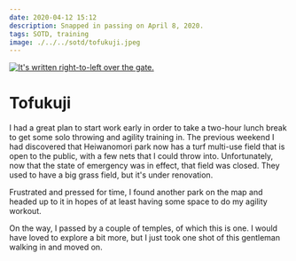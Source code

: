 ```yaml
---
date: 2020-04-12 15:12
description: Snapped in passing on April 8, 2020.
tags: SOTD, training
image: ./../../sotd/tofukuji.jpeg
---
```


[<img src="./../../sotd/tofukuji.jpeg"
  alt="It's written right-to-left over the gate."
/>](./../../sotd/tofukuji.jpeg)

# Tofukuji

I had a great plan to start work early in order to take a two-hour lunch break to get some solo throwing and agility training in. The previous weekend I had discovered that Heiwanomori park now has a turf multi-use field that is open to the public, with a few nets that I could throw into. Unfortunately, now that the state of emergency was in effect, that field was closed. They used to have a big grass field, but it's under renovation.

Frustrated and pressed for time, I found another park on the map and headed up to it in hopes of at least having some space to do my agility workout.

On the way, I passed by a couple of temples, of which this is one. I would have loved to explore a bit more, but I just took one shot of this gentleman walking in and moved on.
